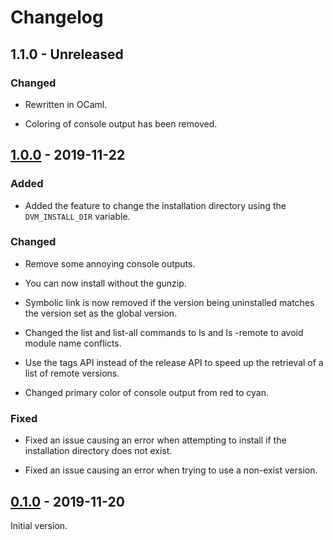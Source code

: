 # Changelog

## 1.1.0 - Unreleased

### Changed

- Rewritten in OCaml.

- Coloring of console output has been removed.

## [1.0.0](https://github.com/imbsky/dvm/releases/tag/v1.0.0) - 2019-11-22

### Added

- Added the feature to change the installation directory using the
  `DVM_INSTALL_DIR` variable.

### Changed

- Remove some annoying console outputs.

- You can now install without the gunzip.

- Symbolic link is now removed if the version being uninstalled matches the
  version set as the global version.

- Changed the list and list-all commands to ls and ls -remote to avoid module
  name conflicts.

- Use the tags API instead of the release API to speed up the retrieval of a
  list of remote versions.

- Changed primary color of console output from red to cyan.

### Fixed

- Fixed an issue causing an error when attempting to install if the installation
  directory does not exist.

- Fixed an issue causing an error when trying to use a non-exist version.

## [0.1.0](https://github.com/imbsky/dvm/releases/tag/v0.1.0) - 2019-11-20

Initial version.
